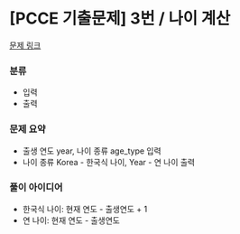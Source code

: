 # [PCCE 기출문제] 3번 / 나이 계산

[문제 링크](https://school.programmers.co.kr/learn/courses/30/lessons/250131)

### 분류
- 입력
-  출력

### 문제 요약
- 출생 연도 year, 나이 종류 age_type 입력 
- 나이 종류 Korea - 한국식 나이, Year - 연 나이 출력

### 풀이 아이디어
- 한국식 나이: 현재 연도 - 출생연도 + 1
- 연 나이: 현재 연도 - 출생연도